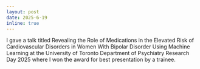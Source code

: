 ```yaml
---
layout: post
date: 2025-6-19
inline: true
---
```


I gave a talk titled Revealing the Role of Medications in the Elevated Risk of Cardiovascular Disorders in Women With Bipolar Disorder Using Machine Learning at the University of Toronto Department of Psychiatry Research Day 2025 where I won the award for best presentation by a trainee.